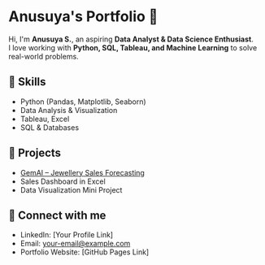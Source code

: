 # Anusuya's Portfolio 🚀

Hi, I'm **Anusuya S.**, an aspiring **Data Analyst & Data Science Enthusiast**.  
I love working with **Python, SQL, Tableau, and Machine Learning** to solve real-world problems.  

## 🔹 Skills
- Python (Pandas, Matplotlib, Seaborn)  
- Data Analysis & Visualization  
- Tableau, Excel  
- SQL & Databases  

## 🔹 Projects
- [GemAI – Jewellery Sales Forecasting](https://github.com/anusya0805/gemai-project)  
- Sales Dashboard in Excel  
- Data Visualization Mini Project  

## 🔹 Connect with me
- LinkedIn: [Your Profile Link]  
- Email: your-email@example.com  
- Portfolio Website: [GitHub Pages Link]
